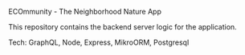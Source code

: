 ECOmmunity - The Neighborhood Nature App

This repository contains the backend server logic for the application.

Tech: GraphQL, Node, Express, MikroORM, Postgresql
